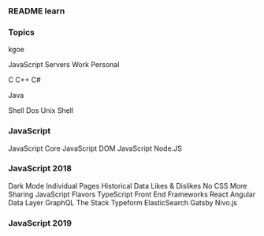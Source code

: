 ### README learn

### Topics
kgoe

JavaScript
Servers
Work
Personal

C
C++
C#

Java

Shell
Dos
Unix Shell

### JavaScript
JavaScript Core
JavaScript DOM
JavaScript Node.JS

### JavaScript 2018
Dark Mode
Individual Pages
Historical Data
Likes & Dislikes
No CSS
More Sharing
JavaScript Flavors
TypeScript
Front End Frameworks
React
Angular
Data Layer
GraphQL
The Stack
Typeform
ElasticSearch
Gatsby
Nivo.js


### JavaScript 2019
